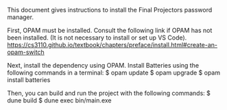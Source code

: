 This document gives instructions to install the Final Projectors password manager.

First, OPAM must be installed.
Consult the following link if OPAM has not been installed. (It is not necessary to install or set up VS Code).
https://cs3110.github.io/textbook/chapters/preface/install.html#create-an-opam-switch

Next, install the dependency using OPAM.
Install Batteries using the following commands in a terminal:
$ opam update
$ opam upgrade
$ opam install batteries

Then, you can build and run the project with the following commands:
$ dune build
$ dune exec bin/main.exe